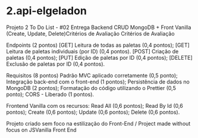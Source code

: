 # 2.api-elgeladon

Projeto 2
To Do List -
#02 Entrega 
Backend CRUD MongoDB + Front Vanilla (Create, Update, Delete)Critérios de Avaliação
Critérios de Avaliação

Endpoints (2 pontos)
[GET] Leitura de todas as paletas (0,4 pontos);
[GET] Leitura de paletas individuais (por ID) (0,4 pontos).
[POST] Criação de paletas (0,4 pontos);
[PUT] Edição de paletas por ID (0,4 pontos);
[DELETE] Exclusão de paletas por ID (0,4 pontos).

Requisitos (8 pontos)
Padrão MVC aplicado corretamente (0,5 ponto);
Integração back-end com o front-end (1 pontos);
Persistência de dados no MongoDB (2 pontos);
Formatação do código utilizando o Prettier (0,5 ponto);
CORS - Liberado (1 pontos).

Frontend Vanilla com os recursos:
Read All (0,6 pontos);
Read By Id (0,6 pontos);
Create (0,6 pontos);
Update (0,6 pontos);
Delete (0,6 pontos).

Projeto criado sem foco na estilização do Front-End / Project made without focus on JSVanilla Front End
